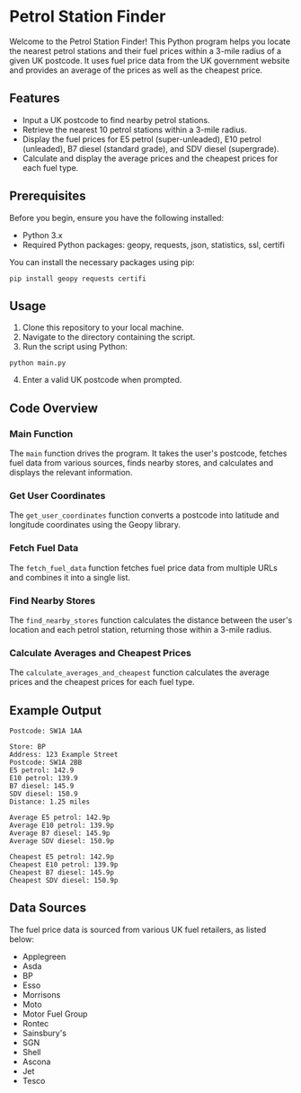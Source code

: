 # Petrol Station Finder

Welcome to the Petrol Station Finder! This Python program helps you locate the nearest petrol stations and their fuel prices within a 3-mile radius of a given UK postcode. It uses fuel price data from the UK government website and provides an average of the prices as well as the cheapest price.


## Features

* Input a UK postcode to find nearby petrol stations.
* Retrieve the nearest 10 petrol stations within a 3-mile radius.
* Display the fuel prices for E5 petrol (super-unleaded), E10 petrol (unleaded), B7 diesel (standard grade), and SDV diesel (supergrade).
* Calculate and display the average prices and the cheapest prices for each fuel type.


## Prerequisites

Before you begin, ensure you have the following installed:

* Python 3.x
* Required Python packages: geopy, requests, json, statistics, ssl, certifi

You can install the necessary packages using pip:

`pip install geopy requests certifi`


## Usage

1. Clone this repository to your local machine.
2. Navigate to the directory containing the script.
3. Run the script using Python:

`python main.py`

4. Enter a valid UK postcode when prompted.


## Code Overview

### Main Function
The `main` function drives the program. It takes the user's postcode, fetches fuel data from various sources, finds nearby stores, and calculates and displays the relevant information.

### Get User Coordinates
The `get_user_coordinates` function converts a postcode into latitude and longitude coordinates using the Geopy library.

### Fetch Fuel Data
The `fetch_fuel_data` function fetches fuel price data from multiple URLs and combines it into a single list.

### Find Nearby Stores
The `find_nearby_stores` function calculates the distance between the user's location and each petrol station, returning those within a 3-mile radius.

### Calculate Averages and Cheapest Prices
The `calculate_averages_and_cheapest` function calculates the average prices and the cheapest prices for each fuel type.


## Example Output

```
Postcode: SW1A 1AA

Store: BP
Address: 123 Example Street
Postcode: SW1A 2BB
E5 petrol: 142.9
E10 petrol: 139.9
B7 diesel: 145.9
SDV diesel: 150.9
Distance: 1.25 miles

Average E5 petrol: 142.9p
Average E10 petrol: 139.9p
Average B7 diesel: 145.9p
Average SDV diesel: 150.9p

Cheapest E5 petrol: 142.9p
Cheapest E10 petrol: 139.9p
Cheapest B7 diesel: 145.9p
Cheapest SDV diesel: 150.9p
```

## Data Sources

The fuel price data is sourced from various UK fuel retailers, as listed below:

* Applegreen
* Asda
* BP
* Esso
* Morrisons
* Moto
* Motor Fuel Group
* Rontec
* Sainsbury's
* SGN
* Shell
* Ascona
* Jet
* Tesco
